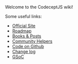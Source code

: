 Welcome to the CodeceptJS wiki!

Some useful links:
* [Official Site](http://codecept.io)
* [Roadmap](https://github.com/Codeception/CodeceptJS/wiki/Roadmap)
* [Books & Posts](https://github.com/Codeception/CodeceptJS/wiki/Books-&-Posts)
* [Community Helpers](https://github.com/Codeception/CodeceptJS/wiki/Community-Helpers)
* [Code on Github](https://github.com/Codeception/CodeceptJS)
* [Change log](https://github.com/Codeception/CodeceptJS/blob/master/CHANGELOG.md)
* [GSoC](https://github.com/Codeception/CodeceptJS/wiki/Google-Summer-of-Code-(GSoC)-2020)


